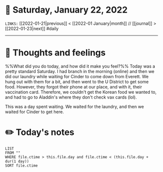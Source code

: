 # 📅 Saturday, January 22, 2022
`LINKS:` [[2022-01-21|previous]] < [[2022-01 January|month]] // [[journal]] > [[2022-01-23|next]] 
#daily

---
# 💭 Thoughts and feelings
%%What did you do today, and how did it make you feel?%%
Today was a pretty standard Saturday. I had branch in the morning (online) and then we did our laundry while waiting for Cinder to come down from Everett. We hung out with them for a bit, and then went to the U District to get some food. However, they forgot their phone at our place, and with it, their vaccination card. Therefore, we couldn't get the Korean food we wanted to, and had to go to Aladdin's where they don't check vax cards (lol). 

This was a day spent waiting. We waited for the laundry, and then we waited for Cinder to get here. 

# ✏️ Today's notes
```dataview
LIST 
FROM ""
WHERE file.ctime > this.file.day and file.ctime < (this.file.day + dur(1 day))
SORT file.ctime
```

